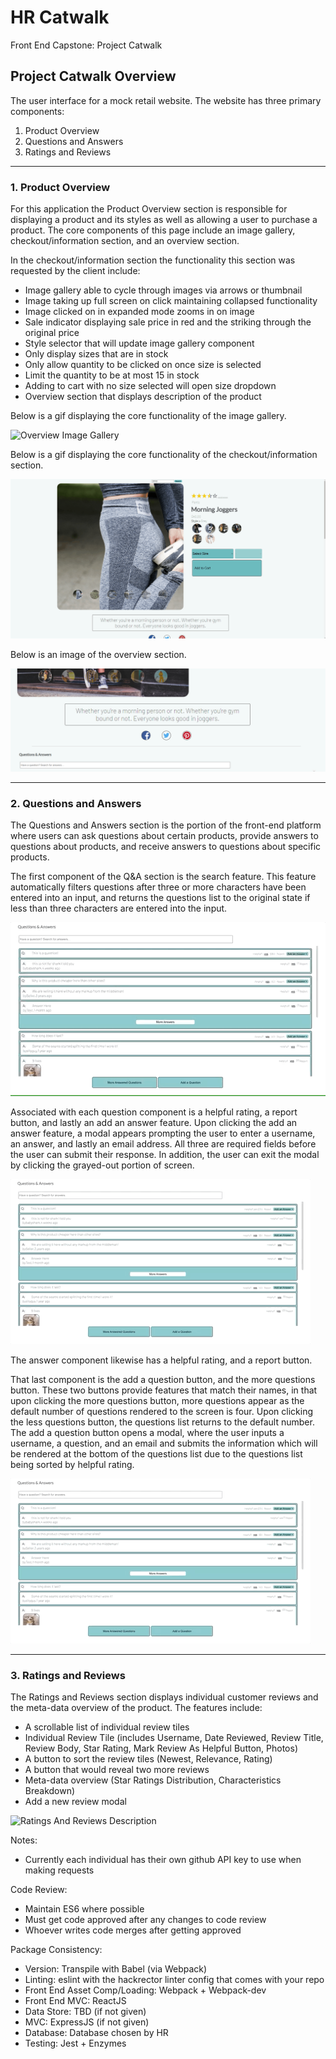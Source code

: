 # HR Catwalk
Front End Capstone: Project Catwalk

## Project Catwalk Overview
The user interface for a mock retail website. The website has three primary components: 
1. Product Overview 
2. Questions and Answers 
3. Ratings and Reviews 

---
### 1. Product Overview
For this application the Product Overview section is responsible for displaying a product and its styles as well as allowing a user to purchase a product. The core components of this page include an image gallery, checkout/information section, and an overview section.

In the checkout/information section the functionality this section was requested by the client include:

<ul>
    <li>Image gallery able to cycle through images via arrows or thumbnail</li>
    <li>Image taking up full screen on click maintaining collapsed functionality</li>
    <li>Image clicked on in expanded mode zooms in on image</li>
    <li>Sale indicator displaying sale price in red and the striking through the original price</li>
    <li>Style selector that will update image gallery component</li>
    <li>Only display sizes that are in stock</li>
    <li>Only allow quantity to be clicked on once size is selected</li>
    <li>Limit the quantity to be at most 15 in stock</li>
    <li>Adding to cart with no size selected will open size dropdown</li>
    <li>Overview section that displays description of the product</li>
</ul>

Below is a gif displaying the core functionality of the image gallery.

![Overview Image Gallery](https://github.com/FEC-Brontosaurus/Catwalk/blob/main/misc/overview/FECimagegallery.gif)

Below is a gif displaying the core functionality of the checkout/information section.

![Overview Checkout](https://github.com/FEC-Brontosaurus/Catwalk/blob/main/misc/overview/FECcheckout.gif)

Below is an image of the overview section.

![Overview Description](https://github.com/FEC-Brontosaurus/Catwalk/blob/main/misc/overview/FEC%20overview.png)

---
### 2. Questions and Answers
The Questions and Answers section is the portion of the front-end platform where users can ask questions about certain products, provide answers to questions about products, and receive answers to questions about specific products. 

The first component of the Q&A section is the search feature. This feature automatically filters questions after three or more characters have been entered into an input, and returns the questions list to the original state if less than three characters are entered into the input. 

![QandA Search Bar](https://github.com/FEC-Brontosaurus/Catwalk/blob/74d2311472dd3c893aa22fb3c4e3f21b57a145d9/misc/overview/searchBar.gif)

Associated with each question component is a helpful rating, a report button, and lastly an add an answer feature. Upon clicking the add an answer feature, a modal appears prompting the user to enter a username, an answer, and lastly an email address. All three are required fields before the user can submit their response. In addition, the user can exit the modal by clicking the grayed-out portion of screen.

![QandA Answer Modal](https://raw.githubusercontent.com/FEC-Brontosaurus/Catwalk/74d2311472dd3c893aa22fb3c4e3f21b57a145d9/misc/overview/addAnAnswer.gif)

The answer component likewise has a helpful rating, and a report button.

That last component is the add a question button, and the more questions button. These two buttons provide features that match their names, in that upon clicking the more questions button, more questions appear as the default number of questions rendered to the screen is four. Upon clicking the less questions button, the questions list returns to the default number. The add a question button opens a modal, where the user inputs a username, a question, and an email and submits the information which will be rendered at the bottom of the questions list due to the questions list being sorted by helpful rating.

![QandA Question Modal](https://github.com/FEC-Brontosaurus/Catwalk/blob/74d2311472dd3c893aa22fb3c4e3f21b57a145d9/misc/overview/addAQuestion.gif)

---
### 3. Ratings and Reviews
The Ratings and Reviews section displays individual customer reviews and the meta-data overview of the product. The features include: 
- A scrollable list of individual review tiles 
- Individual Review Tile (includes Username, Date Reviewed, Review Title, Review Body, Star Rating, Mark Review As Helpful Button, Photos)
- A button to sort the review tiles (Newest, Relevance, Rating)
- A button that would reveal two more reviews
- Meta-data overview (Star Ratings Distribution, Characteristics Breakdown)
- Add a new review modal 

![Ratings And Reviews Description](https://github.com/FEC-Brontosaurus/Catwalk/blob/main/misc/overview/RandR.gif)


Notes:
- Currently each individual has their own github API key to use when making requests

Code Review:
- Maintain ES6 where possible
- Must get code approved after any changes to code review
- Whoever writes code merges after getting approved

Package Consistency:
- Version: Transpile with Babel (via Webpack)
- Linting: eslint with the hackrector linter config that comes with your repo
- Front End Asset Comp/Loading: Webpack + Webpack-dev
- Front End MVC: ReactJS
- Data Store: TBD (if not given)
- MVC: ExpressJS (if not given)
- Database: Database chosen by HR
- Testing: Jest + Enzymes




